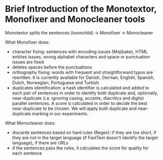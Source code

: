 # Brief Introduction of the Monotextor, Monofixer and Monocleaner tools
Monotextor splits the sentences (loomchild) -> Monofixer -> Monocleaner

What Monofixer does:
* character fixing: sentences with encoding issues (Mojibake), HTML entities issues, wrong alphabet characters and space or punctuation issues are fixed
* deletes spaces before the punctuations
* orthography fixing: words with frequent and straightforward typos are rewritten. It is currently available for Danish, German, English, Spanish, Dutch, Norwegian, Portuguese and Turkish
* duplicates identification: a hash identifier is calculated and added to each pair of sentences in order to identify both duplicate and, optionally, near-duplicate (i.e. ignoring casing, accents, diacritics and digits) parallel sentences. A score is calculated in order to decide the best near-duplicate to be chosen. We will apply both duplicate and near-duplicate marking in our experiments.

What Monocleaner does:
* discards sentences based on hard rules (Regex): if they are too short, if they are not in the target language (if FastText doesn’t identify the target language), if there are URLs
* if the sentences pass the rules, it calculates the score for quality for each sentence

